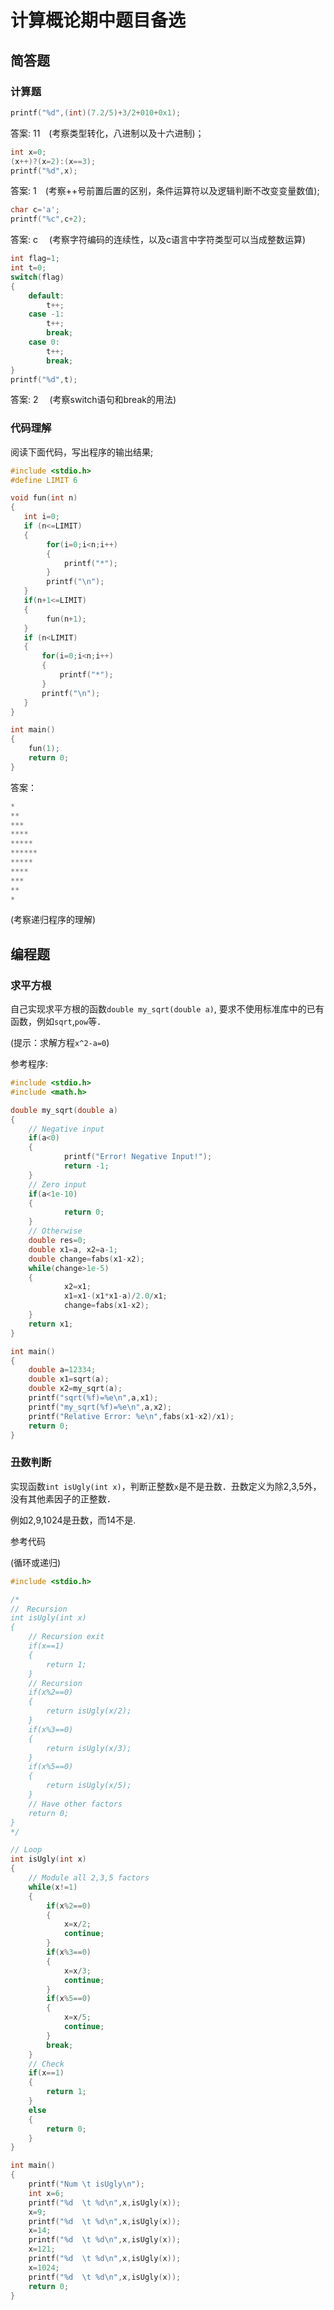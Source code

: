 # 计算概论期中题目备选

## 简答题

### 计算题

```c
printf("%d",(int)(7.2/5)+3/2+010+0x1);
```

答案: 11　(考察类型转化，八进制以及十六进制)；

```c
int x=0;
(x++)?(x=2):(x==3);
printf("%d",x);
```

答案: 1　(考察++号前置后置的区别，条件运算符以及逻辑判断不改变变量数值);

```c
char c='a';
printf("%c",c+2);
```

答案: c 　(考察字符编码的连续性，以及c语言中字符类型可以当成整数运算)

```c
int flag=1;
int t=0;
switch(flag)
{
    default:
        t++;
    case -1:
        t++;
        break;
    case 0:
        t++;
        break;
}
printf("%d",t);
```

答案: 2　 (考察switch语句和break的用法)

### 代码理解

阅读下面代码，写出程序的输出结果;

```c
#include <stdio.h>
#define LIMIT 6

void fun(int n)
{
   int i=0;
   if (n<=LIMIT)
   {
        for(i=0;i<n;i++)
        {
            printf("*");
        }
        printf("\n");
   }
   if(n+1<=LIMIT)
   {
        fun(n+1);
   }
   if (n<LIMIT)
   {
       for(i=0;i<n;i++)
       {
           printf("*");
       }
       printf("\n");
   }
}

int main()
{
    fun(1);
    return 0;
}
```

答案：

```c
*
**
***
****
*****
******
*****
****
***
**
*
```

(考察递归程序的理解)

## 编程题

### 求平方根

自己实现求平方根的函数`double my_sqrt(double a)`, 要求不使用标准库中的已有函数，例如`sqrt`,`pow`等．

(提示：求解方程`x^2-a=0`)

参考程序:

```c
#include <stdio.h>
#include <math.h>

double my_sqrt(double a)
{
    // Negative input
    if(a<0)
    {
            printf("Error! Negative Input!");
            return -1;
    }
    // Zero input
    if(a<1e-10)
    {
            return 0;
    }
    // Otherwise
    double res=0;
    double x1=a, x2=a-1;
    double change=fabs(x1-x2);
    while(change>1e-5)
    {
            x2=x1;
            x1=x1-(x1*x1-a)/2.0/x1;
            change=fabs(x1-x2);
    }
    return x1;
}

int main()
{
    double a=12334;
    double x1=sqrt(a);
    double x2=my_sqrt(a);
    printf("sqrt(%f)=%e\n",a,x1);
    printf("my_sqrt(%f)=%e\n",a,x2);
    printf("Relative Error: %e\n",fabs(x1-x2)/x1);
    return 0;
}
```

### 丑数判断

实现函数`int isUgly(int x)`，判断正整数`x`是不是丑数．丑数定义为除2,3,5外，没有其他素因子的正整数．

例如2,9,1024是丑数，而14不是.

参考代码

(循环或递归)

```c
#include <stdio.h>

/*
//　Recursion
int isUgly(int x)
{
    // Recursion exit
    if(x==1)
    {
        return 1;
    }
    // Recursion
    if(x%2==0)
    {
        return isUgly(x/2);
    }
    if(x%3==0)
    {
        return isUgly(x/3);
    }
    if(x%5==0)
    {
        return isUgly(x/5);
    }
    // Have other factors
    return 0;
}
*/

// Loop
int isUgly(int x)
{
    // Module all 2,3,5 factors
    while(x!=1)
    {
        if(x%2==0)
        {
            x=x/2;
            continue;
        }
        if(x%3==0)
        {
            x=x/3;
            continue;
        }
        if(x%5==0)
        {
            x=x/5;
            continue;
        }
        break;
    }
    // Check
    if(x==1)
    {
        return 1;
    }
    else
    {
        return 0;
    }
}

int main()
{
    printf("Num \t isUgly\n");
    int x=6;
    printf("%d  \t %d\n",x,isUgly(x));
    x=9;
    printf("%d  \t %d\n",x,isUgly(x));
    x=14;
    printf("%d  \t %d\n",x,isUgly(x));
    x=121;
    printf("%d  \t %d\n",x,isUgly(x));
    x=1024;
    printf("%d  \t %d\n",x,isUgly(x));
    return 0;
}
```